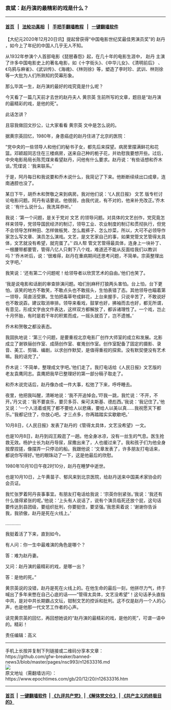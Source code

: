### 袁斌：赵丹演的最精彩的戏是什么？
------------------------

#### [首页](https://github.com/gfw-breaker/banned-news3/blob/master/README.md) &nbsp;&nbsp;|&nbsp;&nbsp; [法轮功真相](https://github.com/begood0513/basic/blob/master/README.md)  &nbsp;&nbsp;|&nbsp;&nbsp; [手把手翻墙教程](https://github.com/gfw-breaker/guides/wiki)  &nbsp;&nbsp;|&nbsp;&nbsp; [一键翻墙软件](https://github.com/gfw-breaker/nogfw/blob/master/README.md)  



<div><p>
 【大纪元2020年12月20日讯】提起曾获得“中国电影世纪奖最佳男演员奖”的
 <ok href="https://www.epochtimes.com/gb/tag/%E8%B5%B5%E4%B8%B9.html">
  赵丹
 </ok>
 ，如今上了年纪的中国人几乎无人不知。
</p>
<p>
 从1932年参演个人首部电影《琵琶春怨》起，在几十年的电影生涯中，
 <ok href="https://www.epochtimes.com/gb/tag/%E8%B5%B5%E4%B8%B9.html">
  赵丹
 </ok>
 主演了许多中国电影史上的著名电影，如《十字街头》、《中华儿女》、《清明前后》 、《乌鸦与麻雀》、《武训传》、《海魂》、《林则徐》等，塑造了李时珍、武训、林则徐等一大批为人们所熟知的荧幕形象。
</p>
<p>
 那么毕其一生，赵丹演的最好的戏究竟是什么呢？
</p>
<p>
 今天看了一篇几天前才去世的赵丹夫人
 <ok href="https://www.epochtimes.com/gb/tag/%E9%BB%84%E5%AE%97%E8%8B%B1.html">
  黄宗英
 </ok>
 生前所写的文章，题目是“赵丹演的最精彩的戏，是他的死”。
</p>
<p>
 此话怎讲？
</p>
<p>
 且容我做回文抄公，让大家看看
 <ok href="https://www.epochtimes.com/gb/tag/%E9%BB%84%E5%AE%97%E8%8B%B1.html">
  黄宗英
 </ok>
 文中是怎么说的。
</p>
<p>
 据黄宗英回忆，1980年，身患癌症的赵丹住进了北京的医院：
</p>
<p>
 “党中央的一些领导人和他们的秘书子女，都先后来探望。病房里摆满鲜花和花篮。邓颖超同志住在三楼病房，送来自己种的栀子花，并劝慰我要想开些。过后，中央电影局局长陈荒煤来看望赵丹，问他有什么要求。赵丹说：‘有些话想和乔木谈。’荒煤说：‘我来联系。’
</p>
<p>
 于是，阿丹每日和我说要和乔木说什么，我简记了下来。他断断续续出口成章，连南通腔也没了。
</p>
<p>
 某日下午，胡乔木和贺敬之来到病房。我对他们说：‘《人民日报》
 <ok href="https://www.epochtimes.com/gb/tag/%E6%96%87%E8%89%BA.html">
  文艺
 </ok>
 版专栏讨论电影问题。阿丹有话要说。他很弱，由我代说，有不对的，他来补充改正。’乔木说：‘有什么说什么，我洗耳恭听。’
</p>
<p>
 我说：‘第一个问题，是关于党对
 <ok href="https://www.epochtimes.com/gb/tag/%E6%96%87%E8%89%BA.html">
  文艺
 </ok>
 的领导问题。对具体的文艺创作，党究竟怎样来领导，党领导国民经济的制订，领导工业、农业制度的制订和贯彻执行，但党不会领导怎样种田、怎样做板凳、怎么裁裤子、怎么炒菜，所以，大可不必领导作家怎么写文章、演员怎么演戏。文艺，是文艺家自己的事，如果党管文艺管得太具体，文艺就没有希望，就完蛋了。’‘
 <ok href="https://www.epochtimes.com/gb/tag/%E5%9B%9B%E4%BA%BA%E5%B8%AE.html">
  四人帮
 </ok>
 管文艺管得最具体，连身上一块补丁、一根腰带都要管，管得八亿人只剩下八个戏，难道还不能从反面给我们以教训吗？’乔木听后，说：‘很难得，赵丹在重病期间还思考问题，不简单。宗英整理出文字吧。’
</p>
<p>
 我笑说：‘还有第二个问题呢！给领导者以欣赏艺术的自由。’他们也笑了。
</p>
<p>
 ‘我是说电影和话剧的审查排演问题。咱们别麻秆打狼两头害怕。台上怕，台下更怕，该笑的地方不敢笑，不敢点头也不敢摇头，生怕表错了态。其他领导也瞄着第一领导，简直活受罪。生怕把毒草夸成鲜花，上台来握手，只说辛苦了，不敢说好也不敢说孬。建议取消审排。领导来看戏，鼓掌也好，拂袖而去也好，都无所谓，有意见，形成文字由文件表达，这样双方都解放了，都诉诸理性了。一个戏，岂止十月怀胎，有时是若干年的积累而成，一摇头就否了，岂不遗憾。’
</p>
<p>
 乔木和贺敬之都没表态。
</p>
<p>
 我固执地说：‘第三个问题，是要重视北京电影厂创作大师室的成立和发展。北影成立了谢铁骊创作室、成荫创作室、崔嵬创作室。创作室配备了固定的摄影、录音、美工、剪辑、编剧，以求创作默契，是值得重视的探索。没有默契便没有艺术嘛。我的话完了。’
</p>
<p>
 乔木说：‘不简单，整理成文字吧。’他们走了。我打电话给《人民日报》文艺版的老友袁鹰同志。袁鹰把我早已整理好的第一部分稿子取走了。
</p>
<p>
 和乔木说完话后，赵丹像办成一件大事，松弛了下来，呼呼睡去。
</p>
<p>
 夜里，他把我叫醒，清晰地说：‘我不开追悼会。’吓我一跳，我忙说：‘不开，不开。’丹又说：‘我不要哀乐，要贝多芬、柴可夫斯基、德彪西。’我说：‘我记住了。’他又说：‘一个人活着或死了都不要给人以悲痛，要给人以美以真……我祝愿天下都乐。’‘我都记住了，你放心吧。才三点多，你再踏踏实实歇歇吧。’
</p>
<p>
 10月8日，《人民日报》发表了赵丹的《管得太具体，文艺没希望》一文。
</p>
<p>
 也是10月8日，赵丹到阎王殿逛了一趟。他全身冰凉，没有一丝生的气息。医生抢救无效。杨护士长为赵丹导尿，尿撒出来了，人也缓过来了。我和孩子们为他全身按摩捏搓，像摆弄一只停泊的船。我跟他说：‘文章发表了，许多朋友打电话来，都说你写得好。’他的眼珠动了一下，这是他最后的欣慰。
</p>
<p>
 1980年10月10日午夜2时10分，赵丹在睡梦中逝世。
</p>
<p>
 也是10月10日，上午黄苗子、郁风来到北京医院，给赵丹送来中国美术家协会的会员证。
</p>
<p>
 我忙张罗着阿丹丧事事宜。有朋友打电话给我说：‘宗英你别紧张。’我说：‘我还有什么值得紧张的呢。’他说：‘上头有人说话了，说有个演员临死还放个屁，这句话要传达到县团级，要组织批判，你要挺住，要坚强。’我思索着说：‘谢谢你告诉我，我骄傲，赵丹是死在火线上。’
</p>
<p>
 …………
</p>
<p>
 我挺着活了下来，直到如今。
</p>
<p>
 有人问：你一生中最难演的角色是哪个？
</p>
<p>
 答：难为赵丹妻。
</p>
<p>
 又问：赵丹演的最精彩的戏，是哪一出？
</p>
<p>
 答：是他的死。”
</p>
<p>
 黄宗英说的没错，赵丹是死在火线上的。在他生命的最后一刻，他拼尽力气，终于喊出了多年来憋在自己心底的话——“管得太具体，文艺没希望”！这句话矛头直指中共，是对中共长期霸占文坛，钳制文艺的控诉和批判。这不仅是赵丹一个人的心声，也是他那一代文艺工作者的心声。
</p>
<p>
 读完黄宗英的回忆，再回想她说的“赵丹演的最精彩的戏，是他的死”，可谓一语中的。精彩！
</p>
<p>
 责任编辑：高义
</p>
</div>
<hr/>
手机上长按并复制下列链接或二维码分享本文章：<br/>
https://github.com/gfw-breaker/banned-news3/blob/master/pages/nsc993/n12633316.md <br/>
<a href='https://github.com/gfw-breaker/banned-news3/blob/master/pages/nsc993/n12633316.md'><img src='https://github.com/gfw-breaker/banned-news3/blob/master/pages/nsc993/n12633316.md.png'/></a> <br/>
原文地址（需翻墙访问）：https://www.epochtimes.com/gb/20/12/20/n12633316.htm


------------------------
#### [首页](https://github.com/gfw-breaker/banned-news3/blob/master/README.md) &nbsp;|&nbsp; [一键翻墙软件](https://github.com/gfw-breaker/nogfw/blob/master/README.md) &nbsp;| [《九评共产党》](https://github.com/gfw-breaker/9ping.md/blob/master/README.md#九评之一评共产党是什么) | [《解体党文化》](https://github.com/gfw-breaker/jtdwh.md/blob/master/README.md) | [《共产主义的终极目的》](https://github.com/gfw-breaker/gczydzjmd.md/blob/master/README.md)


<img src='http://gfw-breaker.win/banned-news3/pages/nsc993/n12633316.md' width='0px' height='0px'/>